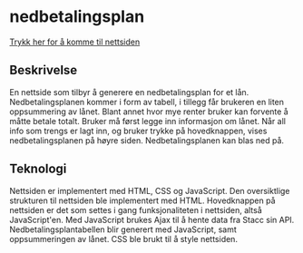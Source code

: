 # nedbetalingsplan
 [Trykk her for å komme til nettsiden](https://arisaseljestokken.github.io/nedbetalingsplan/)

## Beskrivelse
En nettside som tilbyr å generere en nedbetalingsplan for et lån. Nedbetalingsplanen kommer i form av tabell, i tillegg
får brukeren en liten oppsummering av lånet. Blant annet hvor mye renter bruker kan forvente å måtte betale totalt. Bruker må først legge inn informasjon om lånet. Når all info som trengs er lagt inn, og bruker trykke på hovedknappen, vises nedbetalingsplanen på høyre siden. Nedbetalingsplanen kan blas ned på. 

## Teknologi
Nettsiden er implementert med HTML, CSS og JavaScript. Den oversiktlige strukturen til nettsiden ble implementert med HTML. Hovedknappen på nettsiden er det som settes i gang funksjonaliteten i nettsiden, altså JavaScript'en. Med JavaScript brukes Ajax til å hente data fra Stacc sin API. Nedbetalingsplantabellen blir generert med JavaScript, samt oppsummeringen av lånet. CSS ble brukt til å style nettsiden.
